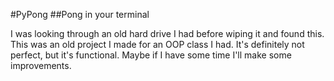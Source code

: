 #PyPong
##Pong in your terminal

I was looking through an old hard drive I had before wiping it and found this.
This was an old project I made for an OOP class I had. It's definitely not
perfect, but it's functional. Maybe if I have some time I'll make some improvements.
